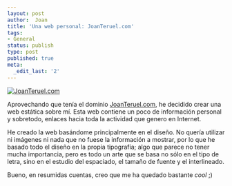 ```yaml
---
layout: post
author:  Joan
title: 'Una web personal: JoanTeruel.com'
tags:
- General
status: publish
type: post
published: true
meta:
  _edit_last: '2'
---
```

<a href="http://flickr.com/photos/lerion/2478819430/sizes/o/"><img src="http://farm3.static.flickr.com/2255/2478819430_019b3e15fb.jpg" alt="JoanTeruel.com" class="marco" /></a>

Aprovechando que tenía el dominio <a href="http:// Joanteruel.com">JoanTeruel.com</a>, he decidido crear una web estática sobre mí. Esta web contiene un poco de información personal y sobretodo, enlaces hacia toda la actividad que genero en Internet.

He creado la web basándome principalmente en el diseño. No quería utilizar ni imágenes ni nada que no fuese la información a mostrar, por lo que he basado todo el diseño en la propia tipografía; algo que parece no tener mucha importancia, pero es todo un arte que se basa no sólo en el tipo de letra, sino en el estudio del espaciado, el tamaño de fuente y el interlineado.

Bueno, en resumidas cuentas, creo que me ha quedado bastante <em>cool</em> ;)
